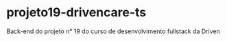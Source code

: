 # projeto19-drivencare-ts
Back-end do projeto n° 19 do curso de desenvolvimento fullstack da Driven
